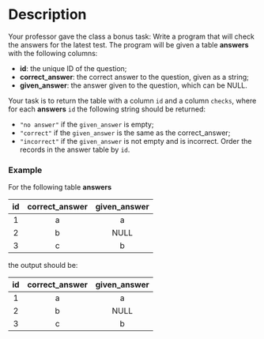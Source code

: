 # Description

Your professor gave the class a bonus task: Write a program that will check the answers for the latest test. The program will be given a table **answers** with the following columns:

- **id**: the unique ID of the question;
- **correct_answer**: the correct answer to the question, given as a string;
- **given_answer**: the answer given to the question, which can be NULL.

Your task is to return the table with a column `id` and a column `checks`, where for each **answers** `id` the following string should be returned:

- `"no answer"` if the `given_answer` is empty;
- `"correct"` if the `given_answer` is the same as the correct_answer;
- `"incorrect"` if the `given_answer` is not empty and is incorrect.
Order the records in the answer table by `id`.

### Example

For the following table **answers**

| **id** | **correct_answer** | **given_answer** |
|:------:|:------------------:|:----------------:|
|    1   |          a         |         a        |
|    2   |          b         |       NULL       |
|    3   |          c         |         b        |

the output should be:

| **id** | **correct_answer** | **given_answer** |
|:------:|:------------------:|:----------------:|
|    1   |          a         |         a        |
|    2   |          b         |       NULL       |
|    3   |          c         |         b        |